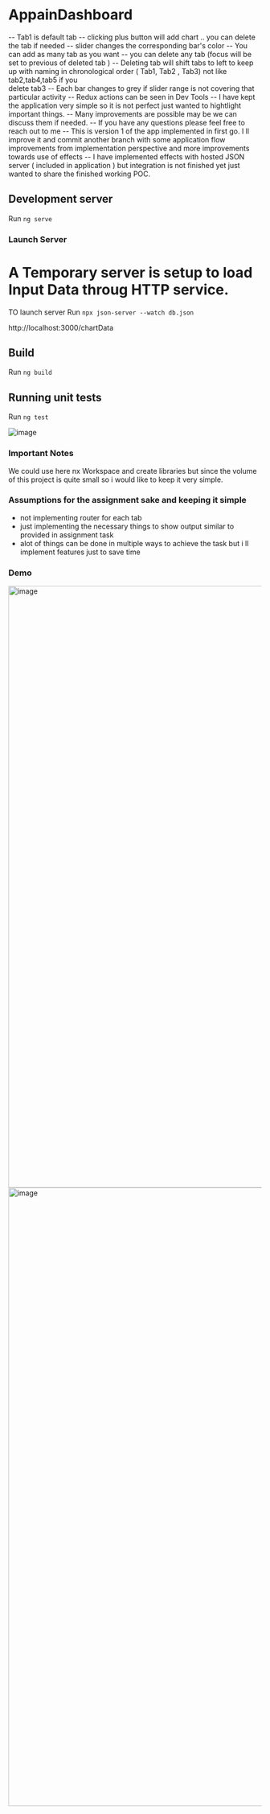 # AppainDashboard

-- Tab1 is default tab 
-- clicking plus button will add chart .. you can delete the tab if needed
-- slider changes the corresponding bar's color 
-- You can add as many tab as you want 
-- you can delete any tab (focus will be set to previous of deleted tab )
-- Deleting tab will shift tabs to left to keep up with naming in chronological order ( Tab1, Tab2 , Tab3) not like tab2,tab4,tab5 if you       
   delete tab3
-- Each bar changes to grey if slider range is not covering that particular activity
-- Redux actions can be seen in Dev Tools
-- I have kept the application very simple so it is not perfect just wanted to hightlight important things.
-- Many improvements are possible may be we can discuss them if needed.
-- If you have any questions please feel free to reach out to me
-- This is version 1 of the app implemented in first go. I ll improve it and commit another branch with some application flow improvements from implementation perspective and more improvements towards use of effects 
-- I have implemented effects with hosted JSON server ( included in application ) but integration is  not finished yet just wanted to share the finished working POC.

## Development server

Run `ng serve` 

### Launch Server  
# A Temporary server is setup to load Input Data throug HTTP service.
TO launch server  Run `npx json-server --watch db.json`

http://localhost:3000/chartData

## Build

Run `ng build`

## Running unit tests

Run `ng test` 

 ![image](https://user-images.githubusercontent.com/105328652/167950630-d85e9b6a-7d1b-4202-a826-3ab2e574c0df.png)

### Important Notes 
We could use here nx Workspace and create libraries but since the volume of this project is quite small so i would like to keep it very simple.


### Assumptions for the assignment sake and keeping it simple 

- not implementing router for each tab 
- just implementing the necessary things to show output similar to provided in assignment task
- alot of things can be done in multiple ways to achieve the task but i ll implement features just to save time

### Demo 
<img width="1197" alt="image" src="https://user-images.githubusercontent.com/105328652/167950965-3d459c5f-94d9-4a13-8ef1-3224c13d051d.png">
<img width="1230" alt="image" src="https://user-images.githubusercontent.com/105328652/167951092-5530a59f-013c-4237-a285-5533dc217a8b.png">


